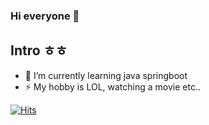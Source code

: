 ### Hi everyone 👋
## Intro ㅎㅎ 
- 🌱 I’m currently learning java springboot
- ⚡ My hobby is LOL, watching a movie etc..
<!--
**Gyuchool/Gyuchool** is a ✨ _special_ ✨ repository because its `README.md` (this file) appears on your GitHub profile.

Here are some ideas to get you started:

- 🔭 I’m currently working on server

- 👯 I’m looking to collaborate on ...
- 🤔 I’m looking for help with ...
- 💬 Ask me about ...
- 📫 How to reach me: ...
- 😄 Pronouns: ...
- ⚡ Fun fact: ...
-->
[![Hits](https://hits.seeyoufarm.com/api/count/incr/badge.svg?url=https%3A%2F%2Fgithub.com%2FGyuchool&count_bg=%2379C83D&title_bg=%23555555&icon=evernote.svg&icon_color=%23E7E7E7&title=hits&edge_flat=false)](https://hits.seeyoufarm.com)
